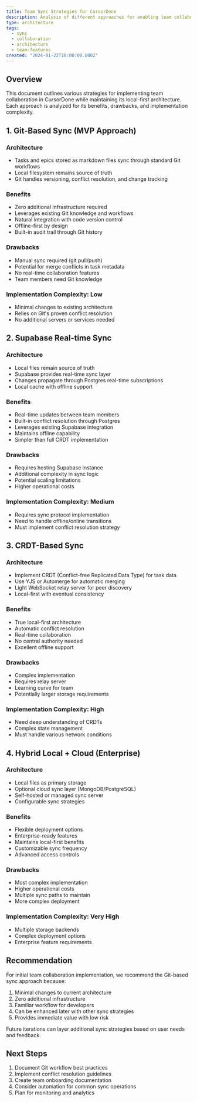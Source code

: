```yaml
---
title: Team Sync Strategies for CursorDone
description: Analysis of different approaches for enabling team collaboration in CursorDone while maintaining local-first architecture
type: architecture
tags:
  - sync
  - collaboration
  - architecture
  - team-features
created: "2024-01-22T18:00:00.000Z"
---
```


## Overview

This document outlines various strategies for implementing team collaboration in CursorDone while maintaining its local-first architecture. Each approach is analyzed for its benefits, drawbacks, and implementation complexity.

## 1. Git-Based Sync (MVP Approach)

### Architecture

- Tasks and epics stored as markdown files sync through standard Git workflows
- Local filesystem remains source of truth
- Git handles versioning, conflict resolution, and change tracking

### Benefits

- Zero additional infrastructure required
- Leverages existing Git knowledge and workflows
- Natural integration with code version control
- Offline-first by design
- Built-in audit trail through Git history

### Drawbacks

- Manual sync required (git pull/push)
- Potential for merge conflicts in task metadata
- No real-time collaboration features
- Team members need Git knowledge

### Implementation Complexity: Low

- Minimal changes to existing architecture
- Relies on Git's proven conflict resolution
- No additional servers or services needed

## 2. Supabase Real-time Sync

### Architecture

- Local files remain source of truth
- Supabase provides real-time sync layer
- Changes propagate through Postgres real-time subscriptions
- Local cache with offline support

### Benefits

- Real-time updates between team members
- Built-in conflict resolution through Postgres
- Leverages existing Supabase integration
- Maintains offline capability
- Simpler than full CRDT implementation

### Drawbacks

- Requires hosting Supabase instance
- Additional complexity in sync logic
- Potential scaling limitations
- Higher operational costs

### Implementation Complexity: Medium

- Requires sync protocol implementation
- Need to handle offline/online transitions
- Must implement conflict resolution strategy

## 3. CRDT-Based Sync

### Architecture

- Implement CRDT (Conflict-free Replicated Data Type) for task data
- Use YJS or Automerge for automatic merging
- Light WebSocket relay server for peer discovery
- Local-first with eventual consistency

### Benefits

- True local-first architecture
- Automatic conflict resolution
- Real-time collaboration
- No central authority needed
- Excellent offline support

### Drawbacks

- Complex implementation
- Requires relay server
- Learning curve for team
- Potentially larger storage requirements

### Implementation Complexity: High

- Need deep understanding of CRDTs
- Complex state management
- Must handle various network conditions

## 4. Hybrid Local + Cloud (Enterprise)

### Architecture

- Local files as primary storage
- Optional cloud sync layer (MongoDB/PostgreSQL)
- Self-hosted or managed sync server
- Configurable sync strategies

### Benefits

- Flexible deployment options
- Enterprise-ready features
- Maintains local-first benefits
- Customizable sync frequency
- Advanced access controls

### Drawbacks

- Most complex implementation
- Higher operational costs
- Multiple sync paths to maintain
- More complex deployment

### Implementation Complexity: Very High

- Multiple storage backends
- Complex deployment options
- Enterprise feature requirements

## Recommendation

For initial team collaboration implementation, we recommend the Git-based sync approach because:

1. Minimal changes to current architecture
2. Zero additional infrastructure
3. Familiar workflow for developers
4. Can be enhanced later with other sync strategies
5. Provides immediate value with low risk

Future iterations can layer additional sync strategies based on user needs and feedback.

## Next Steps

1. Document Git workflow best practices
2. Implement conflict resolution guidelines
3. Create team onboarding documentation
4. Consider automation for common sync operations
5. Plan for monitoring and analytics
